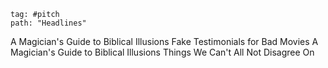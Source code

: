 
```query
tag: #pitch 
path: "Headlines"
```

A Magician's Guide to Biblical Illusions
Fake Testimonials for Bad Movies
A Magician's Guide to Biblical Illusions
Things We Can't All Not Disagree On